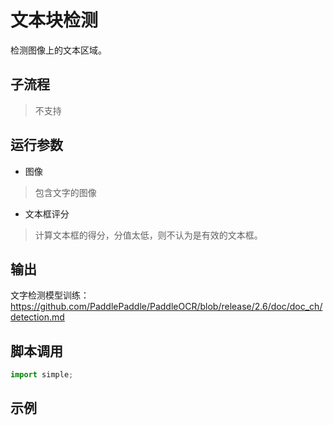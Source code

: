 # 文本块检测
检测图像上的文本区域。

## 子流程
> 不支持


## 运行参数

* 图像
> 包含文字的图像

* 文本框评分
> 计算文本框的得分，分值太低，则不认为是有效的文本框。

## 输出

文字检测模型训练：https://github.com/PaddlePaddle/PaddleOCR/blob/release/2.6/doc/doc_ch/detection.md

## 脚本调用

```python
import simple;

```

## 示例